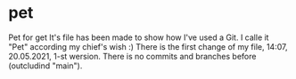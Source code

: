 # pet
Pet for get
It's file has been made to show how I've used a Git.
I calle it "Pet" according my chief's wish :)
There is the first change of my file,
14:07, 20.05.2021,
1-st wersion.
There is no commits and branches before (outcludind "main").
